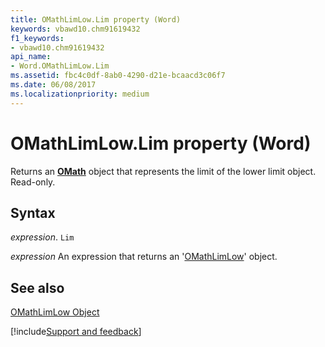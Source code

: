 ```yaml
---
title: OMathLimLow.Lim property (Word)
keywords: vbawd10.chm91619432
f1_keywords:
- vbawd10.chm91619432
api_name:
- Word.OMathLimLow.Lim
ms.assetid: fbc4c0df-8ab0-4290-d21e-bcaacd3c06f7
ms.date: 06/08/2017
ms.localizationpriority: medium
---
```



# OMathLimLow.Lim property (Word)

Returns an **[OMath](Word.OMath.md)** object that represents the limit of the lower limit object. Read-only.


## Syntax

_expression_. `Lim`

 _expression_ An expression that returns an '[OMathLimLow](Word.OMathLimLow.md)' object.


## See also


[OMathLimLow Object](Word.OMathLimLow.md)

[!include[Support and feedback](~/includes/feedback-boilerplate.md)]